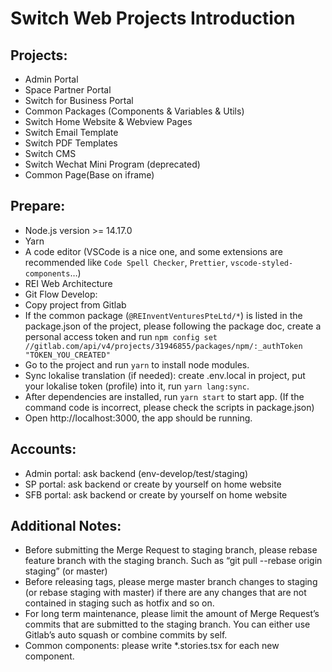 # Switch Web Projects Introduction
## Projects:
- Admin Portal 
- Space Partner Portal 
- Switch for Business Portal 
- Common Packages (Components & Variables & Utils) 
- Switch Home Website & Webview Pages
- Switch Email Template
- Switch PDF Templates
- Switch CMS
- Switch Wechat Mini Program (deprecated)
- Common Page(Base on iframe)

## Prepare:
- Node.js version >= 14.17.0
- Yarn
- A code editor (VSCode is a nice one, and some extensions are recommended like `Code Spell Checker`, `Prettier`, `vscode-styled-components`…)
- REI Web Architecture
- Git Flow
Develop:
- Copy project from Gitlab
- If the common package (`@REInventVenturesPteLtd/*`) is listed in the package.json of the project, please following the package doc, create a personal access token and run ` npm config set //gitlab.com/api/v4/projects/31946855/packages/npm/:_authToken "TOKEN_YOU_CREATED" `
- Go to the project and run `yarn` to install node modules.
- Sync lokalise translation (if needed): create .env.local in project, put your lokalise token (profile) into it, run `yarn lang:sync`.
- After dependencies are installed, run `yarn start` to start app. (If the command code is incorrect, please check the scripts in package.json)
- Open http://localhost:3000, the app should be running.



## Accounts:
- Admin portal: ask backend (env-develop/test/staging)
- SP portal: ask backend or create by yourself on home website
- SFB portal: ask backend or create by yourself on home website 
## Additional Notes:
- Before submitting the Merge Request to staging branch, please rebase feature branch with the staging branch. Such as “git pull --rebase origin staging” (or master)
- Before releasing tags, please merge master branch changes to staging (or rebase staging with master) if there are any changes that are not contained in staging such as hotfix and so on.
- For long term maintenance, please limit the amount of Merge Request’s commits that are submitted to the staging branch. You can either use Gitlab’s auto squash or combine commits by self.
- Common components: please write *.stories.tsx for each new component.

